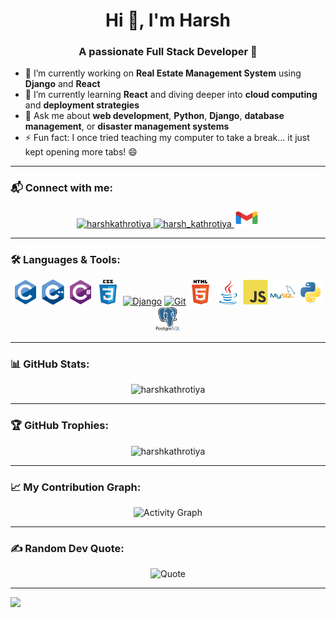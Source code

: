 <h1 align="center">Hi 👋, I'm Harsh</h1>
<h3 align="center">A passionate Full Stack Developer 🚀</h3>

- 🔭 I’m currently working on **Real Estate Management System** using **Django** and **React**
- 🌱 I’m currently learning **React** and diving deeper into **cloud computing** and **deployment strategies**
- 💬 Ask me about **web development**, **Python**, **Django**, **database management**, or **disaster management systems**
- ⚡ Fun fact: I once tried teaching my computer to take a break... it just kept opening more tabs! 😄

---

### 📬 Connect with me:
<p align="center">
  <a href="https://linkedin.com/in/harsh-kathrotiya" target="_blank">
    <img src="https://raw.githubusercontent.com/rahuldkjain/github-profile-readme-generator/master/src/images/icons/Social/linked-in-alt.svg" alt="harshkathrotiya" height="30" width="40" />
  </a>
  <a href="https://codeforces.com/profile/harsh_kathrotiya" target="_blank">
    <img src="https://raw.githubusercontent.com/rahuldkjain/github-profile-readme-generator/master/src/images/icons/Social/codeforces.svg" alt="harsh_kathrotiya" height="30" width="40" />
  </a>
  <a href="mailto:harshkathrotiya@gmail.com" target="_blank">
    <img src="https://raw.githubusercontent.com/rahuldkjain/github-profile-readme-generator/master/src/images/icons/Social/gmail.svg" alt="harshkathrotiya" height="30" width="40" />
  </a>
</p>

---

### 🛠️ Languages & Tools:
<p align="center">
  <a href="https://www.cprogramming.com/" target="_blank"><img src="https://raw.githubusercontent.com/devicons/devicon/master/icons/c/c-original.svg" alt="C" width="40" height="40"/></a>
  <a href="https://www.w3schools.com/cpp/" target="_blank"><img src="https://raw.githubusercontent.com/devicons/devicon/master/icons/cplusplus/cplusplus-original.svg" alt="C++" width="40" height="40"/></a>
  <a href="https://www.w3schools.com/cs/" target="_blank"><img src="https://raw.githubusercontent.com/devicons/devicon/master/icons/csharp/csharp-original.svg" alt="C#" width="40" height="40"/></a>
  <a href="https://www.w3schools.com/css/" target="_blank"><img src="https://raw.githubusercontent.com/devicons/devicon/master/icons/css3/css3-original-wordmark.svg" alt="CSS3" width="40" height="40"/></a>
  <a href="https://www.djangoproject.com/" target="_blank"><img src="https://cdn.worldvectorlogo.com/logos/django.svg" alt="Django" width="40" height="40"/></a>
  <a href="https://git-scm.com/" target="_blank"><img src="https://www.vectorlogo.zone/logos/git-scm/git-scm-icon.svg" alt="Git" width="40" height="40"/></a>
  <a href="https://www.w3.org/html/" target="_blank"><img src="https://raw.githubusercontent.com/devicons/devicon/master/icons/html5/html5-original-wordmark.svg" alt="HTML5" width="40" height="40"/></a>
  <a href="https://www.java.com" target="_blank"><img src="https://raw.githubusercontent.com/devicons/devicon/master/icons/java/java-original.svg" alt="Java" width="40" height="40"/></a>
  <a href="https://developer.mozilla.org/en-US/docs/Web/JavaScript" target="_blank"><img src="https://raw.githubusercontent.com/devicons/devicon/master/icons/javascript/javascript-original.svg" alt="JavaScript" width="40" height="40"/></a>
  <a href="https://www.mysql.com/" target="_blank"><img src="https://raw.githubusercontent.com/devicons/devicon/master/icons/mysql/mysql-original-wordmark.svg" alt="MySQL" width="40" height="40"/></a>
  <a href="https://www.python.org" target="_blank"><img src="https://raw.githubusercontent.com/devicons/devicon/master/icons/python/python-original.svg" alt="Python" width="40" height="40"/></a>
  <a href="https://www.postgresql.org" target="_blank"><img src="https://raw.githubusercontent.com/devicons/devicon/master/icons/postgresql/postgresql-original-wordmark.svg" alt="PostgreSQL" width="40" height="40"/></a>
</p>

---

### 📊 GitHub Stats:
<p align="center">
  <img src="https://github-readme-stats.vercel.app/api/top-langs?username=harshkathrotiya&show_icons=true&locale=en&layout=compact" alt="harshkathrotiya" />
</p>

---

### 🏆 GitHub Trophies:
<p align="center">
  <img src="https://github-profile-trophy.vercel.app/?username=harshkathrotiya&theme=tokyonight&no-frame=false&no-bg=false&margin-w=4" alt="harshkathrotiya" />
</p>

---

### 📈 My Contribution Graph:
<p align="center">
  <img src="https://github-readme-activity-graph.vercel.app/graph?username=harshkathrotiya&theme=react&hide_border=true&area=true" alt="Activity Graph" />
</p>

---

### ✍️ Random Dev Quote:
<p align="center">
  <img src="https://quotes-github-readme.vercel.app/api?type=horizontal&theme=radical" alt="Quote" />
</p>

---

[![](https://visitcount.itsvg.in/api?id=harsh&icon=0&color=0)](https://visitcount.itsvg.in)
